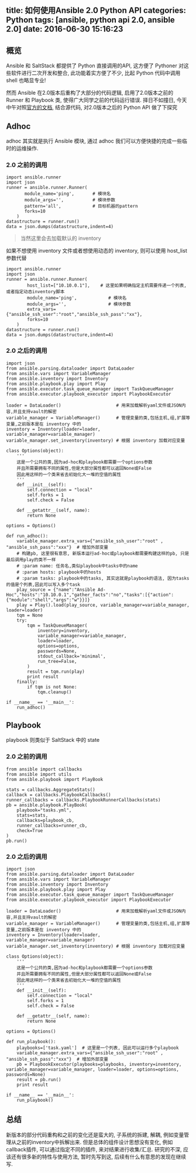 title: 如何使用Ansible 2.0 Python API
categories: Python
tags: [ansible, python api 2.0, ansible 2.0]
date: 2016-06-30 15:16:23
---
## 概览
Ansible 和 SaltStack 都提供了 Python 直接调用的API, 这方便了 Pythoner 对这些软件进行二次开发和整合, 此功能着实方便了不少, 比起 Python 代码中调用 shell 也略显专业!

然而 Ansible 在2.0版本后重构了大部分的代码逻辑, 启用了2.0版本之前的 Runner 和 Playbook 类, 使得广大同学之前的代码运行错误. 择日不如撞日, 今天中午对照[官方的文档](http://docs.ansible.com/ansible/developing_api.html#python-api-2-0), 结合源代码, 对2.0版本之后的 Python API 做了下探究<!--more-->

## Adhoc
adhoc 其实就是执行 Ansible 模块, 通过 adhoc 我们可以方便快捷的完成一些临时的运维操作.

### 2.0 之前的调用
```
import ansible.runner
import json
runner = ansible.runner.Runner(
       module_name='ping',       # 模块名
       module_args='',           # 模块参数
       pattern='all',            # 目标机器的pattern
       forks=10             
    )
datastructure = runner.run()
data = json.dumps(datastructure,indent=4)
```
> 当然这里会去加载默认的 inventory

如果不想使用 inventory 文件或者想使用动态的 inventory, 则可以使用 host_list 参数代替
```
import ansible.runner
import json
runner = ansible.runner.Runner(
        host_list=["10.10.0.1"],    # 这里如果明确指定主机需要传递一个列表, 或者指定动态inventory脚本
        module_name='ping',            # 模块名
        module_args='',                # 模块参数
        extra_vars={"ansible_ssh_user":"root","ansible_ssh_pass":"xx"},
        forks=10
    )
datastructure = runner.run()
data = json.dumps(datastructure,indent=4)
```

### 2.0 之后的调用
```
import json
from ansible.parsing.dataloader import DataLoader
from ansible.vars import VariableManager
from ansible.inventory import Inventory
from ansible.playbook.play import Play
from ansible.executor.task_queue_manager import TaskQueueManager
from ansible.executor.playbook_executor import PlaybookExecutor

loader = DataLoader()                     # 用来加载解析yaml文件或JSON内容,并且支持vault的解密
variable_manager = VariableManager()      # 管理变量的类,包括主机,组,扩展等变量,之前版本是在 inventory 中的
inventory = Inventory(loader=loader, variable_manager=variable_manager)
variable_manager.set_inventory(inventory) # 根据 inventory 加载对应变量

class Options(object):
    '''
    这是一个公共的类,因为ad-hoc和playbook都需要一个options参数
    并且所需要拥有不同的属性,但是大部分属性都可以返回None或False
    因此用这样的一个类来省去初始化大一堆的空值的属性
    '''
    def __init__(self):
        self.connection = "local"  
        self.forks = 1
        self.check = False

    def __getattr__(self, name):
        return None

options = Options()

def run_adhoc():
    variable_manager.extra_vars={"ansible_ssh_user":"root" , "ansible_ssh_pass":"xxx"}  # 增加外部变量
    # 构建pb, 这里很有意思, 新版本运行ad-hoc或playbook都需要构建这样的pb, 只是最后调用play的类不一样
    # :param name: 任务名,类似playbook中tasks中的name
    # :param hosts: playbook中的hosts
    # :param tasks: playbook中的tasks, 其实这就是playbook的语法, 因为tasks的值是个列表,因此可以写入多个task
    play_source = {"name":"Ansible Ad-Hoc","hosts":"10.10.0.1","gather_facts":"no","tasks":[{"action":{"module":"shell","args":"w"}}]}
    play = Play().load(play_source, variable_manager=variable_manager, loader=loader)
    tqm = None
    try:
        tqm = TaskQueueManager(
            inventory=inventory,
            variable_manager=variable_manager,
            loader=loader,
            options=options,
            passwords=None,
            stdout_callback='minimal',
            run_tree=False,
        )
        result = tqm.run(play)
        print result
    finally:
        if tqm is not None:
            tqm.cleanup()

if __name__ == '__main__':
    run_adhoc()
```

## Playbook
playbook 则类似于 SaltStack 中的 state

### 2.0 之前的调用
```
from ansible import callbacks
from ansible import utils
from ansible.playbook import PlayBook

stats = callbacks.AggregateStats()
callback = callbacks.PlaybookCallbacks()
runner_callbacks = callbacks.PlaybookRunnerCallbacks(stats)
pb = ansible.playbook.PlayBook(
    playbook="tasks.yml",
    stats=stats,
    callbacks=playbook_cb,
    runner_callbacks=runner_cb,
    check=True
)
pb.run()
```

### 2.0 之后的调用
```
import json
from ansible.parsing.dataloader import DataLoader
from ansible.vars import VariableManager
from ansible.inventory import Inventory
from ansible.playbook.play import Play
from ansible.executor.task_queue_manager import TaskQueueManager
from ansible.executor.playbook_executor import PlaybookExecutor

loader = DataLoader()                     # 用来加载解析yaml文件或JSON内容,并且支持vault的解密
variable_manager = VariableManager()      # 管理变量的类,包括主机,组,扩展等变量,之前版本是在 inventory 中的
inventory = Inventory(loader=loader, variable_manager=variable_manager)
variable_manager.set_inventory(inventory) # 根据 inventory 加载对应变量

class Options(object):
    '''
    这是一个公共的类,因为ad-hoc和playbook都需要一个options参数
    并且所需要拥有不同的属性,但是大部分属性都可以返回None或False
    因此用这样的一个类来省去初始化大一堆的空值的属性
    '''
    def __init__(self):
        self.connection = "local"  
        self.forks = 1
        self.check = False

    def __getattr__(self, name):
        return None

options = Options()

def run_playbook():
    playbooks=['task.yaml']  # 这里是一个列表, 因此可以运行多个playbook
    variable_manager.extra_vars={"ansible_ssh_user":"root" , "ansible_ssh_pass":"xxx"}  # 增加外部变量
    pb = PlaybookExecutor(playbooks=playbooks, inventory=inventory, variable_manager=variable_manager, loader=loader, options=options, passwords=None)
    result = pb.run()
    print result

if __name__ == '__main__':
    run_playbook()
```

## 总结
新版本的部分代码重构和之前的变化还是蛮大的, 子系统的拆建, 解耦, 例如变量管理从之前的inventory中拆解出来. 但是总体的组件设计思想没有变化, 例如callback插件, 可以通过指定不同的插件, 来对结果进行收集/汇总.
研究的不深, 应该还有很多新的特性与使用方法, 暂时先写到这, 后续有什么有意思的发现在继续写.









</br>
